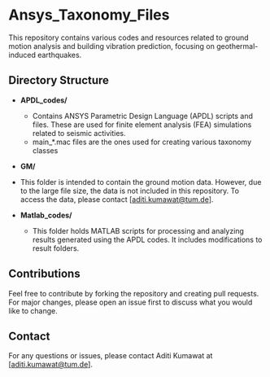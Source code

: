 # Ansys_Taxonomy_Files

This repository contains various codes and resources related to ground motion analysis and building vibration prediction, focusing on geothermal-induced earthquakes.

## Directory Structure

- **APDL_codes/**
  - Contains ANSYS Parametric Design Language (APDL) scripts and files. These are used for finite element analysis (FEA) simulations related to seismic activities.  
  - main_*.mac files are the ones used for creating various taxonomy classes

- **GM/**
- This folder is intended to contain the ground motion data. However, due to the large file size, the data is not included in this repository. To access the data, please contact [aditi.kumawat@tum.de].

- **Matlab_codes/**
  - This folder holds MATLAB scripts for processing and analyzing results generated using the APDL codes. It includes modifications to result folders.  

## Contributions

Feel free to contribute by forking the repository and creating pull requests. For major changes, please open an issue first to discuss what you would like to change.

## Contact

For any questions or issues, please contact Aditi Kumawat at [aditi.kumawat@tum.de].

